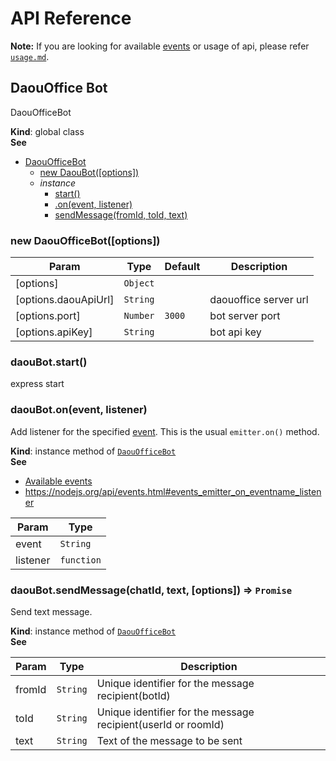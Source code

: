# API Reference

**Note:** If you are looking for available [events](usage.md#events) or usage of api, please refer [`usage.md`](usage.md).

<a name="DaouOfficeBot"></a>

## DaouOffice Bot
DaouOfficeBot

**Kind**: global class  
**See**

* [DaouOfficeBot](#DaouOfficeBot)
    * [new DaouBot([options])](#new_DaouBot_new)
    * _instance_
        * [start()](#DaouOfficeBot+start)
        * [.on(event, listener)](#DaouOfficeBot+on)
        * [sendMessage(fromId, toId, text)](#DaouOfficeBot+sendMessage)
        
        
<a name="new_DaouBot_new"></a>

### new DaouOfficeBot([options])

| Param | Type | Default | Description |
| --- | --- | --- | --- |
| [options] | <code>Object</code> |  |  |
| [options.daouApiUrl] | <code>String</code> |  | daouoffice server url |
| [options.port] | <code>Number</code> | <code>3000</code> | bot server port |
| [options.apiKey] | <code>String</code> |  | bot api key |

<a name="DaouOfficeBot+start"></a>  

### daouBot.start()
express start

<a name="DaouOfficeBot+on"></a>

### daouBot.on(event, listener)
Add listener for the specified [event](https://github.com/DAOUBOT/daouoffice-bot-api/blob/master/docs/usage.md#events).
This is the usual `emitter.on()` method.

**Kind**: instance method of [<code>DaouOfficeBot</code>](#DaouOfficeBot)  
**See**

- [Available events](https://github.com/DAOUBOT/daouoffice-bot-api/blob/master/docs/usage.md#events)
- https://nodejs.org/api/events.html#events_emitter_on_eventname_listener

| Param | Type |
| --- | --- |
| event | <code>String</code> | 
| listener | <code>function</code> | 

<a name="DaouOfficeBot+sendMessage"></a>

### daouBot.sendMessage(chatId, text, [options]) ⇒ <code>Promise</code>
Send text message.

**Kind**: instance method of [<code>DaouOfficeBot</code>](#DaouOfficeBot)  
**See**

| Param | Type | Description |
| --- | --- | --- |
| fromId | <code>String</code> | Unique identifier for the message recipient(botId) |
| toId | <code>String</code> | Unique identifier for the message recipient(userId or roomId) |
| text | <code>String</code> | Text of the message to be sent |